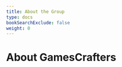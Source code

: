 ```yaml
---
title: About the Group 
type: docs
bookSearchExclude: false
weight: 0 
---
```


# **About GamesCrafters**
